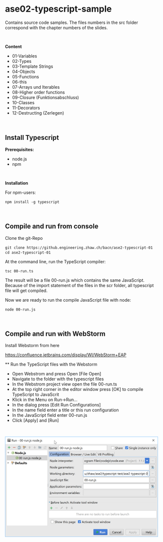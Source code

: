 # ase02-typescript-sample

Contains source code samples.
The files numbers in the src folder correspond with the chapter numbers
of the slides.

<br/>

**Content**

* 01-Variables
* 02-Types
* 03-Template Strings
* 04-Objects
* 05-Functions
* 06-this
* 07-Arrays und Iterables
* 08-Higher order functions
* 09-Closure (Funktionsabschluss)
* 10-Classes
* 11-Decorators
* 12-Destructing (Zerlegen)

<br/>

## Install Typescript

**Prerequisites:**

* node.js
* npm

<br/>

**Installation**

For npm-users:

    npm install -g typescript

<br/>

## Compile and run from console

Clone the git-Repo

    git clone https://github.engineering.zhaw.ch/bacn/ase2-typescript-01
    cd ase2-typescript-01

At the command line, run the TypeScript compiler:


    tsc 00-run.ts

The result will be a file 00-run.js which contains the same JavaScript. Because of the
import statement of the files in the scr folder, all typescript file will get
compiled.

Now we are ready to run the compile JavaScript file with node:

    node 00-run.js

<br/>

## Compile and run with WebStorm

Install Webstorm from here

https://confluence.jetbrains.com/display/WI/WebStorm+EAP

** Run the TypeScript files with the Webstorm

* Open Webstrom and press Open [File Open]
* Navigate to the folder with the typescript files
* In the Webstrom project view open the file 00-run.ts
* At the top right corner in the editor window press [OK] to compile TypeScript to JavaScrit
* Klick in the Menu on Run->Run...
* In the dialog press [Edit Run Configurations]
* In the name field enter a title or this run configuration
* In the JavaScript field enter 00-run.js
* Click [Apply] and [Run]

<br/>

![./assets/run-config-node.png](./assets/run-config-node.png)